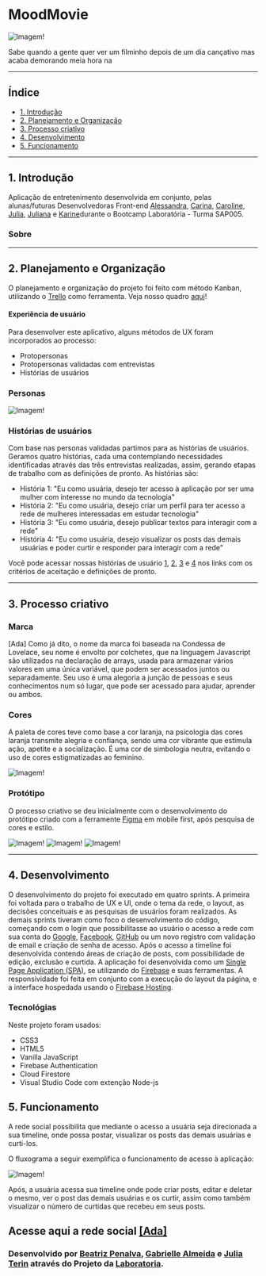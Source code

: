 # MoodMovie

![Imagem!]()

Sabe quando a gente quer ver um filminho depois de um dia cançativo mas acaba demorando meia hora na 

---
## Índice

- [1. Introdução](#1-introdução)
- [2. Planejamento e Organização](#2-planejamento-e-organização)
- [3. Processo criativo](#3-processo-criativo)
- [4. Desenvolvimento](#4-desenvolvimento)
- [5. Funcionamento](#5-funcionamento)

---
## 1. Introdução

Aplicação de entretenimento desenvolvida em conjunto, pelas alunas/futuras Desenvolvedoras Front-end [Alessandra](https://github.com/ale-alve), [Carina](https://github.com/carinarocha), [Caroline](https://github.com/CarolineSCosta), [Julia](https://github.com/JuliaTerin), [Juliana](https://github.com/julianaads) e [Karine](https://github.com/karinesouza)durante o Bootcamp Laboratória - Turma SAP005.

### Sobre 


---
## 2. Planejamento e Organização

O planejamento e organização do projeto foi feito com método Kanban, utilizando o [Trello](https://trello.com/) como ferramenta. Veja nosso quadro [aqui](https://trello.com/b/Pq1QRovj/midterm-hackathon)!


#### Experiência de usuário
Para desenvolver este aplicativo, alguns métodos de UX foram incorporados ao processo:
- Protopersonas
- Protopersonas validadas com entrevistas
- Histórias de usuários

### Personas

  ![Imagem!](./src/img/protopersonas.jpg)

### Histórias de usuários

Com base nas personas validadas partimos para as histórias de usuários. Geramos quatro histórias, cada uma contemplando necessidades identificadas através das três entrevistas realizadas, assim, gerando etapas de trabalho com as definições de pronto.
As histórias são:

- História 1: "Eu como usuária, desejo ter acesso à aplicação por ser uma mulher com interesse no mundo da tecnologia"
- História 2: "Eu como usuária, desejo criar um perfil para ter acesso a rede de mulheres interessadas em estudar tecnologia"
- História 3: "Eu como usuária, desejo publicar textos para interagir com a rede"
- História 4: "Eu como usuária, desejo visualizar os posts das demais usuárias e poder curtir e responder para interagir com a rede"

Você pode acessar nossas histórias de usuário [1](https://trello.com/c/5bjq1Ybp/15-hist%C3%B3ria-1-eu-como-usu%C3%A1ria-desejo-ter-acesso-%C3%A0-aplica%C3%A7%C3%A3o-por-ser-uma-mulher-com-interesse-no-mundo-da-tecnologia), [2](https://trello.com/c/tn2pc25i/16-hist%C3%B3ria-2-eu-como-usu%C3%A1ria-desejo-criar-um-perfil-para-ter-acesso-a-rede-de-mulheres-interessadas-em-estudar-tecnologia), [3](https://trello.com/c/fmmifLKo/36-hist%C3%B3ria-3-eu-como-usu%C3%A1ria-desejo-publicar-textos-para-interagir-com-a-rede) e [4](https://trello.com/c/CYSdJ3aL/31-hist%C3%B3ria-4-eu-como-usu%C3%A1ria-desejo-visualizar-os-posts-das-demais-usu%C3%A1rias-e-poder-curtir-e-responder-para-interagir-com-a-rede) nos links com os critérios de aceitação e definições de pronto. 

---
## 3. Processo criativo

### Marca

[Ada]
Como já dito, o nome da marca foi baseada na Condessa de Lovelace, seu nome é envolto por colchetes, que na linguagem Javascript são utilizados na declaração de arrays, usada para armazenar vários valores em uma única variável, que podem ser acessados juntos ou separadamente. Seu uso é uma alegoria a junção de pessoas e seus conhecimentos num só lugar, que pode ser acessado para ajudar, aprender ou ambos.

### Cores

A paleta de cores teve como base a cor laranja, na psicologia das cores laranja transmite alegria e confiança, sendo uma cor vibrante que estimula ação, apetite e a socialização. É uma cor de simbologia neutra, evitando o uso de cores estigmatizadas ao feminino. 
 
  ![Imagem!](./src/img/paleta.jpg)

### Protótipo

O processo criativo se deu inicialmente com o desenvolvimento do protótipo criado com a ferramente [Figma](https://www.figma.com/) em mobile first, após pesquisa de cores e estilo.

  ![Imagem!](./src/img/prot_mobile.jpg)
  ![Imagem!](./src/img/prot_loginDesktop.jpg)
  ![Imagem!](./src/img/prot_perfiltimelineDesktop.jpg)

---
## 4. Desenvolvimento

O desenvolvimento do projeto foi executado em quatro sprints. A primeira foi voltada para o trabalho de UX e UI, onde o tema da rede, o layout, as decisões conceituais e as pesquisas de usuários foram realizados. As demais sprints tiveram como foco o desenvolvimento do código, começando com o login que possibilitasse ao usuário o acesso a rede com sua conta do [Google](https://www.google.com/intl/pt-BR/account/about/), [Facebook](www.facebook.com), [GitHub](GitHubgithub.com) ou um novo registro com validação de email e criação de senha de acesso. Após o acesso a timeline foi desenvolvida contendo áreas de criação de posts, com possibilidade de edição, exclusão e curtida. 
A aplicação foi desenvolvida como um [Single Page Application (SPA)](https://pt.wikipedia.org/wiki/Aplicativo_de_p%C3%A1gina_%C3%BAnica), se utilizando do [Firebase](https://firebase.google.com/) e suas ferramentas. A responsividade foi feita em conjunto com a execução do layout da página, e a interface hospedada usando o [Firebase Hosting](https://firebase.google.com/docs/hosting).


### Tecnológias

Neste projeto foram usados:

<ul>
<li>CSS3</li>
<li>HTML5</li>
<li>Vanilla JavaScript</li>
<li>Firebase Authentication</li>
<li>Cloud Firestore</li>
<li>Visual Studio Code com extenção Node-js</li>
</ul>


## 5. Funcionamento 

A rede social possibilita que mediante o acesso a usuária seja direcionada a sua timeline, onde possa postar, visualizar os posts das demais usuárias e curti-los.

O fluxograma a seguir exemplifica o funcionamento de acesso à aplicação:

  ![Imagem!](./src/img/fluxograma.jpeg)

Após, a usuária acessa sua timeline onde pode criar posts, editar e deletar o mesmo, ver o post das demais usuárias e os curtir, assim como também visualizar o número de curtidas que recebeu em seus posts.



## Acesse aqui a rede social [[Ada]](https://social-networl-4387c.web.app/login)

### Desenvolvido por [Beatriz Penalva](https://github.com/beatrizpenalva), [Gabrielle Almeida](https://github.com/GabrielleAlmeida) e [Julia Terin](https://github.com/JuliaTerin) através do Projeto da [Laboratoria](https://www.laboratoria.la/).